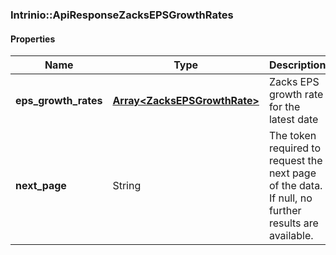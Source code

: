 

[//]: # (CLASS:Intrinio::ApiResponseZacksEPSGrowthRates)

[//]: # (KIND:object)

### Intrinio::ApiResponseZacksEPSGrowthRates

#### Properties

[//]: # (START_DEFINITION)

Name | Type | Description
------------ | ------------- | -------------
**eps_growth_rates** | [**Array&lt;ZacksEPSGrowthRate&gt;**](ZacksEPSGrowthRate.md) | Zacks EPS growth rate for the latest date &nbsp;
**next_page** | String | The token required to request the next page of the data. If null, no further results are available. &nbsp;

[//]: # (END_DEFINITION)


[//]: # (CONTAINED_CLASS:Intrinio::ZacksEPSGrowthRate)




